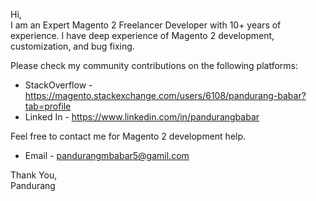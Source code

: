 Hi, <br>
I am an Expert Magento 2 Freelancer Developer with 10+ years of experience. I have deep experience of Magento 2 development, customization, and bug fixing.

Please check my community contributions on the following platforms:
- StackOverflow - https://magento.stackexchange.com/users/6108/pandurang-babar?tab=profile
- Linked In - https://www.linkedin.com/in/pandurangbabar

Feel free to contact me for Magento 2 development help.
* Email - pandurangmbabar5@gamil.com

Thank You,<br>
Pandurang
